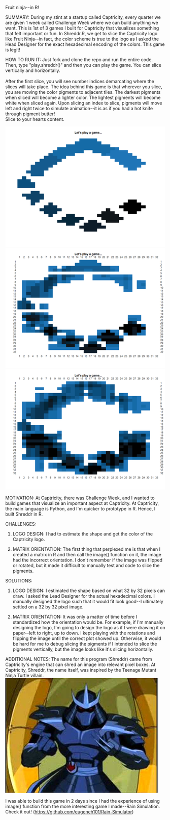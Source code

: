 Fruit ninja--in R!

SUMMARY: During my stint at a startup called Captricity, every quarter we are given 1 week called Challenge Week where we can build anything we want. This is 1st of 3 games I built for Captricity that visualizes something that felt important or fun. In Shreddr.R, we get to slice the Captricity logo like Fruit Ninja--in fact, the color scheme is true to the logo as I asked the Head Designer for the exact hexadecimal encoding of the colors. This game is legit!  

HOW TO RUN IT: Just fork and clone the repo and run the entire code. Then, type "play.shreddr()" and then you can play the game. You can slice vertically and horizontally.  
<br>
After the first slice, you will see number indices demarcating where the slices will take place. The idea behind this game is that wherever you slice, you are moving the color pigments to adjacent tiles. The darkest pigments when sliced will become a lighter color. The lightest pigments will become white when sliced again. Upon slicing an index to slice, pigments will move left and right twice to simulate animation--it is as if you had a hot knife through pigment butter!
<br>
Slice to your hearts content.

<img src="Start.png">
<img src="Middle.png">
<img src="End.png">


MOTIVATION: At Captricity, there was Challenge Week, and I wanted to build games that visualize an important aspect at Captricity. At Captricity, the main language is Python, and I'm quicker to prototype in R. Hence, I built Shreddr in R.  

CHALLENGES:  
1) LOGO DESIGN: I had to estimate the shape and get the color of the Captricity logo.  

2) MATRIX ORIENTATION: The first thing that perplexed me is that when I created a matrix in R and then call the image() function on it, the image had the incorrect orientation. I don't remember if the image was flipped or rotated, but it made it difficult to manually test and code to slice the pigments.  

SOLUTIONS:
1) LOGO DESIGN: I estimated the shape based on what 32 by 32 pixels can draw. I asked the Lead Designer for the actual hexadecimal colors. I manually designed the logo such that it would fit look good--I ultimately settled on a 32 by 32 pixel image. 

2) MATRIX ORIENTATION: It was only a matter of time before I standardized how the orientation would be. For example, if I'm manually designing the logo, I'm going to design the logo as if I were drawing it on paper--left to right, up to down. I kept playing with the rotations and flipping the image until the correct plot showed up. Otherwise, it would be hard for me to debug slicing the pigments if I intended to slice the pigments vertically, but the image looks like it's slicing horizontally.

ADDITIONAL NOTES: The name for this program (Shreddr) came from Captricity's engine that can shred an image into relevant pixel boxes. At Captricity, Shreddr, the name itself, was inspired by the Teenage Mutant Ninja Turtle villain.  
<img src="Shredder.jpg">

I was able to build this game in 2 days since I had the experience of using image() function from the more interesting game I made--Rain Simulation. Check it out! (https://github.com/eugeneh101/Rain-Simulator)

